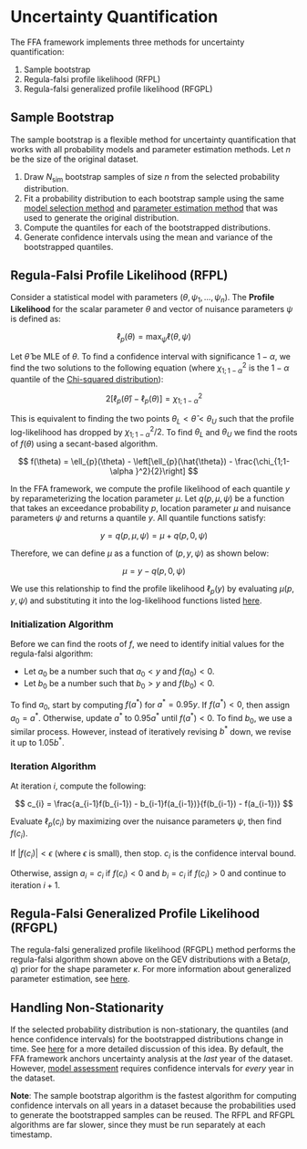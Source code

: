 # Uncertainty Quantification

The FFA framework implements three methods for uncertainty quantification: 

1. Sample bootstrap
2. Regula-falsi profile likelihood (RFPL)
2. Regula-falsi generalized profile likelihood (RFGPL)

## Sample Bootstrap

The sample bootstrap is a flexible method for uncertainty quantification that works with all probability models and parameter estimation methods. Let $n$ be the size of the original dataset.

1. Draw $N_{\text{sim}}$ bootstrap samples of size $n$ from the selected probability distribution.
2. Fit a probability distribution to each bootstrap sample using the same [model selection method](model-selection.md) and [parameter estimation method](parameter-estimation.md) that was used to generate the original distribution.
3. Compute the quantiles for each of the bootstrapped distributions. 
4. Generate confidence intervals using the mean and variance of the bootstrapped quantiles.

## Regula-Falsi Profile Likelihood (RFPL)

Consider a statistical model with parameters $(\theta, \psi_{1}, \dots, \psi_{n})$.
The **Profile Likelihood** for the scalar parameter $\theta$ and vector of nuisance parameters $\psi$ is defined as:

$$
\ell_{p}(\theta) = \max_{\psi } \ell(\theta , \psi)
$$ 

Let $\hat{\theta}$ be MLE of $\theta$.
To find a confidence interval with significance $1-\alpha$, we find the two solutions to the following equation (where $\chi_{1;1-\alpha}^2$ is the $1-\alpha$ quantile of the [Chi-squared distribution](https://en.wikipedia.org/wiki/Chi-squared_distribution)):

$$
2[\ell_{p}(\hat{\theta }) - \ell_{p}(\theta )] = \chi_{1;1-\alpha }^2
$$ 

This is equivalent to finding the two points $\theta_{L} < \hat{\theta} < \theta_{U}$ such that the profile log-likelihood has dropped by $\chi _{1;1-\alpha }^2 / 2$.
To find $\theta_{L}$ and $\theta_{U}$ we find the roots of $f(\theta)$ using a secant-based algorithm.

$$
f(\theta) = \ell_{p}(\theta) - \left[\ell_{p}(\hat{\theta}) - \frac{\chi_{1;1-\alpha }^2}{2}\right]
$$ 

In the FFA framework, we compute the profile likelihood of each quantile $y$ by reparameterizing the location parameter $\mu$.
Let $q(p, \mu, \psi)$ be a function that takes an exceedance probability $p$, location parameter $\mu$ and nuisance parameters $\psi$ and returns a quantile $y$.
All quantile functions satisfy: 

$$
y = q(p, \mu, \psi) = \mu + q(p, 0, \psi)
$$

Therefore, we can define $\mu$ as a function of $(p, y, \psi)$ as shown below:

$$
\mu = y - q(p, 0, \psi)
$$ 

We use this relationship to find the profile likelihood $\ell_{p}(y)$ by evaluating $\mu(p, y, \psi)$ and substituting it into the log-likelihood functions listed [here](parameter-estimation.md#maximum-likelihood-mle).

### Initialization Algorithm

Before we can find the roots of $f$, we need to identify initial values for the regula-falsi algorithm:

- Let $a_{0}$ be a number such that $a_{0} < y$ and $f(a_{0}) < 0$.
- Let $b_{0}$ be a number such that $b_{0} > y$ and $f(b_{0}) < 0$.

To find $a_{0}$, start by computing $f(a^{*})$ for $a^{*} = 0.95y$. 
If $f(a^{*}) < 0$, then assign $a_{0} = a^{*}$.
Otherwise, update $a^{*}$ to $0.95a^{*}$ until $f(a^{*}) < 0$. 
To find $b_{0}$, we use a similar process.
However, instead of iteratively revising $b^{*}$ down, we revise it up to $1.05b^{*}$.

### Iteration Algorithm

At iteration $i$, compute the following:

$$
c_{i} = \frac{a_{i-1}f(b_{i-1}) - b_{i-1}f(a_{i-1})}{f(b_{i-1}) - f(a_{i-1})}
$$ 

Evaluate $\ell_{p}(c_{i})$ by maximizing over the nuisance parameters $\psi$, then find $f(c_{i})$.

If $|f(c_{i})| < \epsilon$ (where $\epsilon$ is small), then stop. $c_{i}$ is the confidence interval bound.

Otherwise, assign $a_{i} = c_{i}$ if $f(c_{i}) < 0$ and $b_{i} = c_{i}$ if $f(c_{i}) > 0$ and continue to iteration $i + 1$.

## Regula-Falsi Generalized Profile Likelihood (RFGPL)

The regula-falsi generalized profile likelihood (RFGPL) method performs the regula-falsi algorithm shown above on the GEV distributions with a $\text{Beta}(p, q)$ prior for the shape parameter $\kappa$.
For more information about generalized parameter estimation, see [here](parameter-estimation.md#generalized-maximum-likelihood-gmle).

## Handling Non-Stationarity

If the selected probability distribution is non-stationary, the quantiles (and hence confidence intervals) for the bootstrapped distributions change in time.
See [here](frequency-analysis.md#handling-non-stationarity) for a more detailed discussion of this idea.
By default, the FFA framework anchors uncertainty analysis at the *last* year of the dataset. 
However, [model assessment](model-assessment.md) requires confidence intervals for *every* year in the dataset.

**Note**: The sample bootstrap algorithm is the fastest algorithm for computing confidence intervals on all years in a dataset because the probabilities used to generate the bootstrapped samples can be reused.
The RFPL and RFGPL algorithms are far slower, since they must be run separately at each timestamp.
